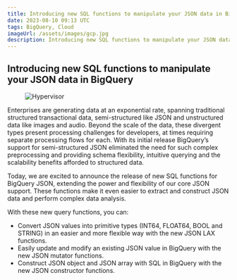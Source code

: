 ```yaml
---
title: Introducing new SQL functions to manipulate your JSON data in BigQuery
date: 2023-08-10 09:13 UTC
tags: BigQuery, Cloud
imageUrl: /assets/images/gcp.jpg
description: Introducing new SQL functions to manipulate your JSON data in BigQuery
---
```


## Introducing new SQL functions to manipulate your JSON data in BigQuery

<figure class="blog__image">
   <img src=" /assets/images/gcp.jpg" alt="Hypervisor" >
</figure>

Enterprises are generating data at an exponential rate, spanning traditional structured transactional data, semi-structured like JSON and unstructured data like images and audio. Beyond the scale of the data, these divergent types present processing challenges for developers, at times requiring separate processing flows for each. With its initial release BigQuery’s support for semi-structured JSON eliminated the need for such complex preprocessing and providing schema flexibility, intuitive querying and the scalability benefits afforded to structured data.

Today, we are excited to announce the release of new SQL functions for BigQuery JSON, extending the power and flexibility of our core JSON support. These functions make it even easier to extract and construct JSON data and perform complex data analysis.

With these new query functions, you can:

- Convert JSON values into primitive types (INT64, FLOAT64, BOOL and STRING) in an easier and more flexible way with the new JSON LAX functions.
- Easily update and modify an existing JSON value in BigQuery  with the new JSON  mutator functions.
- Construct JSON object and JSON array with SQL in BigQuery with the new JSON constructor functions.
